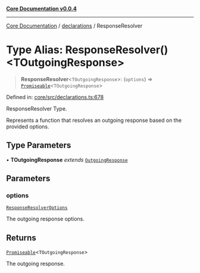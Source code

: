 [**Core Documentation v0.0.4**](../../README.md)

***

[Core Documentation](../../modules.md) / [declarations](../README.md) / ResponseResolver

# Type Alias: ResponseResolver()\<TOutgoingResponse\>

> **ResponseResolver**\<`TOutgoingResponse`\>: (`options`) => [`Promiseable`](Promiseable.md)\<`TOutgoingResponse`\>

Defined in: [core/src/declarations.ts:678](https://github.com/stonemjs/core/blob/2adc2da4c7e3b5a9f593c198ba7e8ad639651777/src/declarations.ts#L678)

ResponseResolver Type.

Represents a function that resolves an outgoing response based on the provided options.

## Type Parameters

• **TOutgoingResponse** *extends* [`OutgoingResponse`](../../events/OutgoingResponse/classes/OutgoingResponse.md)

## Parameters

### options

[`ResponseResolverOptions`](ResponseResolverOptions.md)

The outgoing response options.

## Returns

[`Promiseable`](Promiseable.md)\<`TOutgoingResponse`\>

The outgoing response.
